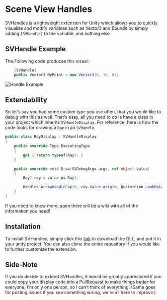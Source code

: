 # Scene View Handles
SVHandles is a lightweight extension for Unity which allows you to quickly visualize and modify variables such as Vector3 and Bounds by simply adding ``[SVHandle]`` to the variable, and nothing else.

## SVHandle Example
The Following code produces this visual:
```cs
    [SVHandle]
    public Vector3 MyPoint = new Vector3(0, 10, 0);
```
![Handle Example](https://i.imgur.com/rhgZPXB.gif)

## Extendability
So let's say you had some custom type you use often, that you would like to debug with this as well. That's easy, all you need to do is have a class in your project which inherits ``SVHandleDisplay``. For reference, here is how the code looks for drawing a ``Ray`` in  an ``SVHandle``.
```cs
public class RayDisplay : SVHandleDisplay
{
	public override Type ExecutingType
	{
		get { return typeof(Ray); }
	}

	public override void Draw(SVDebugArgs args, ref object value)
	{
		Ray? ray = value as Ray?;

		Handles.ArrowHandleCap(0, ray.Value.origin, Quaternion.LookRotation(ray.Value.direction), 1f, EventType.Repaint);
	}
}
```
If you need to know more, soon there will be a wiki with all of the information you need!

## Installation
To install SVHandles, simply click this [link](https://github.com/DeathGameDev/SVHandles/raw/master/Library/ScriptAssemblies/SceneViewHandles.dll) to download the DLL, and put it in your unity project. You can also clone the entire repository if you would like to further customize the extension.

## Side-Note
If you do decide to extend SVHandles, it would be greatly appreciated if you could copy your display code into a PullRequest to make things better for everyone, I'm only one person, so I can't think of everything! (Same goes for posting issues if you see something wrong, we're all here to improve.)
